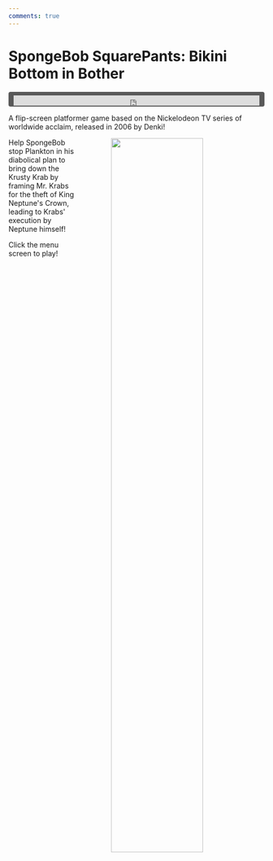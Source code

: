 ```yaml
---
comments: true
---
```


# SpongeBob SquarePants: Bikini Bottom in Bother

<div style="background-color: #595959; padding-bottom: 2px; padding-top: 7px; padding-left: 10px; padding-right: 10px; margin-bottom: 5px; margin-top: 7px; border-radius: 4px">
<iframe width="100%" height="20" scrolling="no" frameborder="no" allow="autoplay" src="https://w.soundcloud.com/player/?url=https%3A//api.soundcloud.com/tracks/1011806635&amp;color=000000&amp;inverse=true&amp;auto_play=true&amp;show_user=false"></iframe>
</div>

A flip-screen platformer game based on the Nickelodeon TV series of worldwide acclaim, released in 2006 by Denki!

<a href="https://denki.co.uk/sky/sb/app.html"><img src="/assets/img/menus/sb-bbb-menu.jpg" style="float: right; width: 60%; padding-left: 64px"></a>

Help SpongeBob stop Plankton in his diabolical plan to bring down the Krusty Krab by framing Mr. Krabs for the theft of King Neptune's Crown, leading to Krabs' execution by Neptune himself!

Click the menu screen to play!